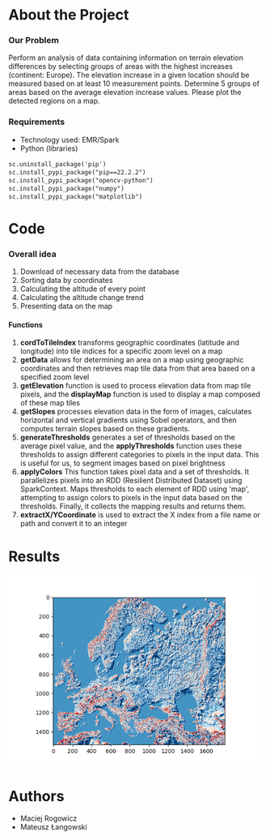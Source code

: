 # About the Project
### Our Problem
Perform an analysis of data containing information on terrain elevation differences by selecting groups of areas with the highest increases (continent: Europe). The elevation increase in a given location should be measured based on at least 10 measurement points. Determine 5 groups of areas based on the average elevation increase values. Please plot the detected regions on a map.
### Requirements
* Technology used: EMR/Spark
* Python (libraries)
```
sc.uninstall_package('pip')
sc.install_pypi_package("pip==22.2.2")
sc.install_pypi_package("opencv-python")
sc.install_pypi_package("numpy")
sc.install_pypi_package("matplotlib")
```




# Code

### Overall idea
1. Download of necessary data from the database
2. Sorting data by coordinates
3. Calculating the altitude of every point
4. Calculating the altitude change trend
5. Presenting data on the map
#### Functions
1. **cordToTileIndex** transforms geographic coordinates (latitude and longitude) into tile indices for a specific zoom level on a map
2. **getData** allows for determining an area on a map using geographic coordinates and then retrieves map tile data from that area based on a specified zoom level
3. **getElevation** function is used to process elevation data from map tile pixels, and the **displayMap** function is used to display a map composed of these map tiles
4. **getSlopes** processes elevation data in the form of images, calculates horizontal and vertical gradients using Sobel operators, and then computes terrain slopes based on these gradients.
5. **generateThresholds** generates a set of thresholds based on the average pixel value, and the **applyThresholds** function uses these thresholds to assign different categories to pixels in the input data. This is useful for us, to segment images based on pixel brightness
6. **applyColors** This function takes pixel data and a set of thresholds. It parallelizes pixels into an RDD (Resilient Distributed Dataset) using SparkContext.
Maps thresholds to each element of RDD using 'map', attempting to assign colors to pixels in the input data based on the thresholds.
Finally, it collects the mapping results and returns them.
7. **extractX/YCoordinate** is used to extract the X index from a file name or path and convert it to an integer
# Results
![EuropeMap](EuropeMap.png)
# Authors
* Maciej Rogowicz
* Mateusz Łangowski
